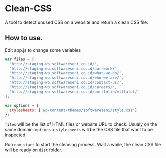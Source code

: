 # Clean-CSS
A tool to detect unused CSS on a website and return a clean CSS file.

## How to use.
Edit app.js to change some variables

```js
var files = [
  'http://staging-wp.softwareseni.co.id/',
  'http://staging-wp.softwareseni.co.id/our-work/',
  'http://staging-wp.softwareseni.co.id/what-we-do/',
  'http://staging-wp.softwareseni.co.id/who-we-are/',
  'http://staging-wp.softwareseni.co.id/contact-us/',
  'http://staging-wp.softwareseni.co.id/careers/',
  'http://staging-wp.softwareseni.co.id/portfolio/villalet/'
];

var options = {
  stylesheets: ['wp-content/themes/softwareseni/style.css']
};
```

`files` will be the list of HTML files or website URL to check. Usualy on the same domain.
`options` &gt; `stylesheets` will be the CSS file that want to be inspected.

Run `npm start` to start the cleaning process. Wait a while, the clean CSS file will be ready on `dist` folder.
